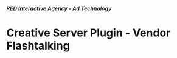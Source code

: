 ##### RED Interactive Agency - Ad Technology

Creative Server Plugin - Vendor Flashtalking
===============